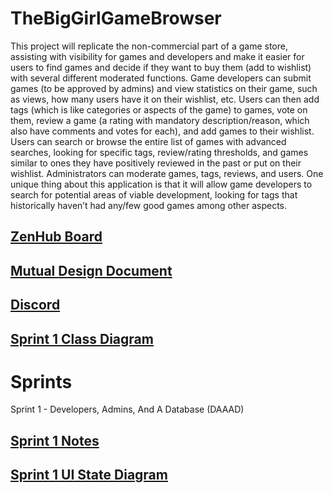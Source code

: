 # TheBigGirlGameBrowser
This project will replicate the non-commercial part of a game store, assisting with visibility for games and developers and make it easier for users to find games and decide if they want to buy them (add to wishlist) with several different moderated functions. Game developers can submit games (to be approved by admins) and view statistics on their game, such as views, how many users have it on their wishlist, etc. Users can then add tags (which is like categories or aspects of the game) to games, vote on them, review a game (a rating with mandatory description/reason, which also have comments and votes for each), and add games to their wishlist. Users can search or browse the entire list of games with advanced searches, looking for specific tags, review/rating thresholds, and games similar to ones they have positively reviewed in the past or put on their wishlist.  Administrators can moderate games, tags, reviews, and users. One unique thing about this application is that it will allow game developers to search for potential areas of viable development, looking for tags that historically haven’t had any/few good games among other aspects.
 
## [ZenHub Board](https://app.zenhub.com/workspaces/softwareengineering-5e5ff3fe15a3c76536b185f6/board?repos=244972931)

## [Mutual Design Document](https://docs.google.com/document/d/1X9VWWmyJ3o-tEwkzBXuTQTLDCLkNZ0nBk00bhe71vaU/edit?usp=sharing)

## [Discord](https://discord.gg/QwWkjS2)

## [Sprint 1 Class Diagram](https://drive.google.com/file/d/1WbfxSb3m6w8zfWdiadFw75o8nKdFNza9/view?usp=sharing)

# Sprints
Sprint 1 - Developers, Admins, And A Database (DAAAD)
## [Sprint 1 Notes](https://docs.google.com/document/d/1dgWSw5ewKc94H5q6vRfAhVsXABWnshG3-aD9EJMxDLw/edit?usp=sharing)
## [Sprint 1 UI State Diagram](https://drive.google.com/file/d/10_Qpb4h6OAhN6eot-mFdDGy2r9vl11FU/view?usp=sharing)
